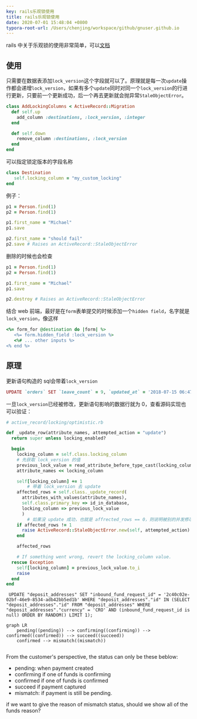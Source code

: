 ```yaml
---
key: rails乐观锁使用
title: rails乐观锁使用
date: 2020-07-01 15:48:04 +0800
typora-root-url: /Users/chenjing/workspace/github/gnuser.github.io
---
```


rails 中关于乐观锁的使用非常简单，可以[文档](https://api.rubyonrails.org/classes/ActiveRecord/Locking/Optimistic.html)

<!--more-->

## 使用

只需要在数据表添加`lock_version`这个字段就可以了。原理就是每一次`update`操作都会递增`lock_version`，如果有多个`update`同时对同一个`lock_version`的行进行更新，只要前一个更新成功，后一个再去更新就会抛异常`StaleObjectError`。

```ruby
class AddLockingColumns < ActiveRecord::Migration
  def self.up
    add_column :destinations, :lock_version, :integer
  end

  def self.down
    remove_column :destinations, :lock_version
  end
end
```

可以指定锁定版本的字段名称

```ruby
class Destination
   self.locking_column = "my_custom_locking"
end
```

例子：

```ruby
p1 = Person.find(1)
p2 = Person.find(1)

p1.first_name = "Michael"
p1.save

p2.first_name = "should fail"
p2.save # Raises an ActiveRecord::StaleObjectError
```

删除的时候也会检查

```ruby
p1 = Person.find(1)
p2 = Person.find(1)

p1.first_name = "Michael"
p1.save

p2.destroy # Raises an ActiveRecord::StaleObjectError
```

结合 web 前端，最好是在`form`表单提交的时候添加一个`hidden field`，名字就是`lock_version`，像这样

```ruby
<%= form_for @destination do |form| %>
   <%= form.hidden_field :lock_version %>
   <%# ... other inputs %>
<% end %>
```

## 原理

更新语句构造的 sql会带着`lock_version`

```ruby
UPDATE `orders` SET `leave_count` = 9, `updated_at` = '2018-07-15 06:47:28', `lock_version` = 1 WHERE `orders`.`id` = 1 AND `orders`.`lock_version` = 0
```

一旦`lock_version`已经被修改，更新语句影响的数据行就为 0，查看源码实现也可以验证：

```ruby
# active_record/locking/optimistic.rb

def _update_row(attribute_names, attempted_action = "update")
  return super unless locking_enabled?

  begin
    locking_column = self.class.locking_column
    # 先获取 lock_version 的值
    previous_lock_value = read_attribute_before_type_cast(locking_column)
    attribute_names << locking_column

    self[locking_column] += 1
		# 带着 lock_version 去 update
    affected_rows = self.class._update_record(
      attributes_with_values(attribute_names),
      self.class.primary_key => id_in_database,
      locking_column => previous_lock_value
      )
		# 如果没 update 成功，也就是 affrected_rows == 0，则说明被别的并发修改抢占了，于是抛出异常
    if affected_rows != 1
      raise ActiveRecord::StaleObjectError.new(self, attempted_action)
    end

    affected_rows

    # If something went wrong, revert the locking_column value.
  rescue Exception
    self[locking_column] = previous_lock_value.to_i
    raise
  end
end
```



```
 UPDATE "deposit_addresses" SET "inbound_fund_request_id" = '2c40c02e-02bf-46e9-8534-adb42bb5ed1b' WHERE "deposit_addresses"."id" IN (SELECT "deposit_addresses"."id" FROM "deposit_addresses" WHERE "deposit_addresses"."currency" = 'CRO' AND (inbound_fund_request_id is null) ORDER BY RANDOM() LIMIT 1);
```



```mermaid
graph LR
	pending((pending)) --> confirming((confirming)) --> confirmed((confirmed)) --> succeed((succeed))
	confirmed --> mismatch((mismatch))


```

From the customer's perspective, the status can only be these beblow:

- pending: when payment created
- confirming if one of funds is confirming
- confirmed if one of funds is confirmed
- succeed if payment captured
- mismatch: if payment is still be pending.

if we want to give the reason of mismatch status, should we show all of the funds reason?

